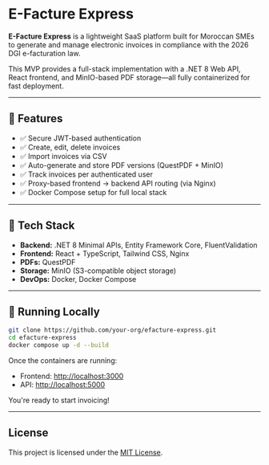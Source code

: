﻿# E-Facture Express

**E-Facture Express** is a lightweight SaaS platform built for Moroccan SMEs to generate and manage electronic invoices in compliance with the 2026 DGI e-facturation law.

This MVP provides a full-stack implementation with a .NET 8 Web API, React frontend, and MinIO-based PDF storage—all fully containerized for fast deployment.

---

## 🚀 Features

- ✅ Secure JWT-based authentication
- ✅ Create, edit, delete invoices
- ✅ Import invoices via CSV
- ✅ Auto-generate and store PDF versions (QuestPDF + MinIO)
- ✅ Track invoices per authenticated user
- ✅ Proxy-based frontend → backend API routing (via Nginx)
- ✅ Docker Compose setup for full local stack

---

## 🧱 Tech Stack

- **Backend:** .NET 8 Minimal APIs, Entity Framework Core, FluentValidation
- **Frontend:** React + TypeScript, Tailwind CSS, Nginx
- **PDFs:** QuestPDF
- **Storage:** MinIO (S3-compatible object storage)
- **DevOps:** Docker, Docker Compose

---

## 🧪 Running Locally

```bash
git clone https://github.com/your-org/efacture-express.git
cd efacture-express
docker compose up -d --build
```

Once the containers are running:

- Frontend: [http://localhost:3000](http://localhost:3000)
- API: [http://localhost:5000](http://localhost:5000)

You're ready to start invoicing!

---

## License

This project is licensed under the [MIT License](LICENSE).
